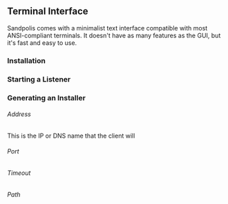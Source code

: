 ## Terminal Interface
Sandpolis comes with a minimalist text interface compatible with most ANSI-compliant terminals. It doesn't have as many features as the GUI, but it's fast and easy to use.

### Installation
### Starting a Listener
### Generating an Installer
###### Address
This is the IP or DNS name that the client will 

###### Port
###### Timeout
###### Path